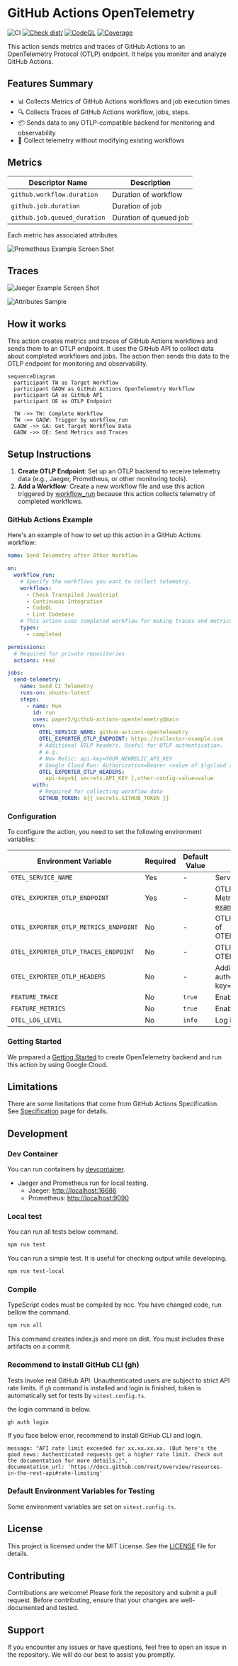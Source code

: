 # GitHub Actions OpenTelemetry

![CI](https://github.com/actions/typescript-action/actions/workflows/ci.yml/badge.svg)
[![Check dist/](https://github.com/actions/typescript-action/actions/workflows/check-dist.yml/badge.svg)](https://github.com/actions/typescript-action/actions/workflows/check-dist.yml)
[![CodeQL](https://github.com/actions/typescript-action/actions/workflows/codeql-analysis.yml/badge.svg)](https://github.com/actions/typescript-action/actions/workflows/codeql-analysis.yml)
[![Coverage](./badges/coverage.svg)](./badges/coverage.svg)

This action sends metrics and traces of GitHub Actions to an OpenTelemetry
Protocol (OTLP) endpoint. It helps you monitor and analyze GitHub Actions.

## Features Summary

- 📊 Collects Metrics of GitHub Actions workflows and job execution times
- 🔍 Collects Traces of GitHub Actions workflow, jobs, steps.
- 📦 Sends data to any OTLP-compatible backend for monitoring and observability
- 🚀 Collect telemetry without modifying existing workflows

## Metrics

| Descriptor Name              | Description            |
| ---------------------------- | ---------------------- |
| `github.workflow.duration`   | Duration of workflow   |
| `github.job.duration`        | Duration of job        |
| `github.job.queued_duration` | Duration of queued job |

Each metric has associated attributes.

![Prometheus Example Screen Shot](./img/metrics-prom.png)

## Traces

![Jaeger Example Screen Shot](./img/traces-jager.png)

![Attributes Sample](./img/trace-attributes.png)

## How it works

This action creates metrics and traces of GitHub Actions workflows and sends
them to an OTLP endpoint. It uses the GitHub API to collect data about completed
workflows and jobs. The action then sends this data to the OTLP endpoint for
monitoring and observability.

```mermaid
sequenceDiagram
  participant TW as Target Workflow
  participant GAOW as GitHub Actions OpenTelemetry Workflow
  participant GA as GitHub API
  participant OE as OTLP Endpoint

  TW ->> TW: Complete Workflow
  TW ->> GAOW: Trigger by workflow_run
  GAOW ->> GA: Get Target Workflow Data
  GAOW ->> OE: Send Metrics and Traces
```

## Setup Instructions

1. **Create OTLP Endpoint**: Set up an OTLP backend to receive telemetry data
   (e.g., Jaeger, Prometheus, or other monitoring tools).
1. **Add a Workflow**: Create a new workflow file and use this action triggered
   by
   [workflow_run](https://docs.github.com/en/actions/writing-workflows/choosing-when-your-workflow-runs/events-that-trigger-workflows#workflow_run)
   because this action collects telemetry of completed workflows.

### GitHub Actions Example

Here's an example of how to set up this action in a GitHub Actions workflow:

```yaml
name: Send Telemetry after Other Workflow

on:
  workflow_run:
    # Specify the workflows you want to collect telemetry.
    workflows:
      - Check Transpiled JavaScript
      - Continuous Integration
      - CodeQL
      - Lint Codebase
    # This action uses completed workflow for making traces and metrics.
    types:
      - completed

permissions:
  # Required for private repositories
  actions: read

jobs:
  send-telemetry:
    name: Send CI Telemetry
    runs-on: ubuntu-latest
    steps:
      - name: Run
        id: run
        uses: paper2/github-actions-opentelemetry@main
        env:
          OTEL_SERVICE_NAME: github-actions-opentelemetry
          OTEL_EXPORTER_OTLP_ENDPOINT: https://collector-example.com
          # Additional OTLP headers. Useful for OTLP authentication.
          # e.g.
          # New Relic: api-key=YOUR_NEWRELIC_API_KEY
          # Google Cloud Run: Authorization=Bearer <value of $(gcloud auth print-identity-token)>
          OTEL_EXPORTER_OTLP_HEADERS:
            api-key=${ secrets.API_KEY },other-config-value=value
        with:
          # Required for collecting workflow data
          GITHUB_TOKEN: ${{ secrets.GITHUB_TOKEN }}
```

### Configuration

To configure the action, you need to set the following environment variables:

| Environment Variable                  | Required | Default Value | Description                                                                                      |
| ------------------------------------- | -------- | ------------- | ------------------------------------------------------------------------------------------------ |
| `OTEL_SERVICE_NAME`                   | Yes      | -             | Service name.                                                                                    |
| `OTEL_EXPORTER_OTLP_ENDPOINT`         | Yes      | -             | OTLP Endpoint for Traces and Metrics. e.g., <https://collector-example.com>                      |
| `OTEL_EXPORTER_OTLP_METRICS_ENDPOINT` | No       | -             | OTLP Endpoint for Metrics instead of OTEL_EXPORTER_OTLP_ENDPOINT.                                |
| `OTEL_EXPORTER_OTLP_TRACES_ENDPOINT`  | No       | -             | OTLP Endpoint for Traces instead of OTEL_EXPORTER_OTLP_ENDPOINT.                                 |
| `OTEL_EXPORTER_OTLP_HEADERS`          | No       | -             | Additional OTLP headers. Useful for authentication. e.g., "api-key=key,other-config-value=value" |
| `FEATURE_TRACE`                       | No       | `true`        | Enable trace feature.                                                                            |
| `FEATURE_METRICS`                     | No       | `true`        | Enable Metrics feature.                                                                          |
| `OTEL_LOG_LEVEL`                      | No       | `info`        | Log level.                                                                                       |

### Getting Started

We prepared a [Getting Started](./examples/google-cloud/README.md) to create
OpenTelemetry backend and run this action by using Google Cloud.

## Limitations

There are some limitations that come from GitHub Actions Specification. See
[Specification](https://github.com/paper2/github-actions-opentelemetry/wiki/Specification)
page for details.

## Development

### Dev Container

You can run containers by
[devcontainer](https://code.visualstudio.com/docs/devcontainers/containers).

- Jaeger and Prometheus run for local testing.
  - Jaeger: <http://localhost:16686>
  - Prometheus: <http://localhost:9090>

### Local test

You can run all tests below command.

```sh
npm run test
```

You can run a simple test. It is useful for checking output while developing.

```sh
npm run test-local
```

### Compile

TypeScript codes must be compiled by ncc. You have changed code, run bellow the
command.

```sh
npm run all
```

This command creates index.js and more on dist. You must includes these
artifacts on a commit.

### Recommend to install GitHub CLI (gh)

Tests invoke real GitHub API. Unauthenticated users are subject to strict API
rate limits. If `gh` command is installed and login is finished, token is
automatically set for tests by `vitest.config.ts`.

the login command is below.

```sh
gh auth login
```

If you face below error, recommend to install GitHub CLI and login.

```text
message: "API rate limit exceeded for xx.xx.xx.xx. (But here's the good news: Authenticated requests get a higher rate limit. Check out the documentation for more details.)",
documentation_url: 'https://docs.github.com/rest/overview/resources-in-the-rest-api#rate-limiting'
```

### Default Environment Variables for Testing

Some environment variables are set on `vitest.config.ts`.

## License

This project is licensed under the MIT License. See the [LICENSE](./LICENSE)
file for details.

## Contributing

Contributions are welcome! Please fork the repository and submit a pull request.
Before contributing, ensure that your changes are well-documented and tested.

## Support

If you encounter any issues or have questions, feel free to open an issue in the
repository. We will do our best to assist you promptly.
